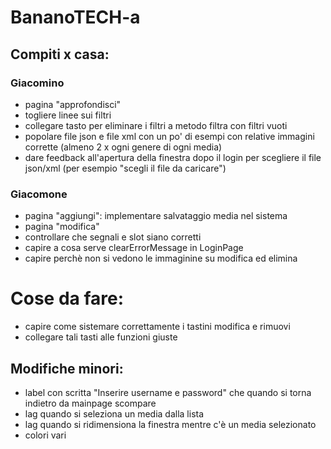 # BananoTECH-a
## Compiti x casa:

### Giacomino
- pagina "approfondisci"
- togliere linee sui filtri
- collegare tasto per eliminare i filtri a metodo filtra con filtri vuoti
- popolare file json e file xml con un po' di esempi con relative immagini corrette (almeno 2 x ogni genere di ogni media)
- dare feedback all'apertura della finestra dopo il login per scegliere il file json/xml (per esempio "scegli il file da caricare") 

### Giacomone
- pagina "aggiungi": implementare salvataggio media nel sistema
- pagina "modifica"
- controllare che segnali e slot siano corretti
- capire a cosa serve clearErrorMessage in LoginPage
- capire perchè non si vedono le immaginine su modifica ed elimina

# Cose da fare:
- capire come sistemare correttamente i tastini modifica e rimuovi
- collegare tali tasti alle funzioni giuste

## Modifiche minori:
- label con scritta "Inserire username e password" che quando si torna indietro da mainpage scompare
- lag quando si seleziona un media dalla lista
- lag quando si ridimensiona la finestra mentre c'è un media selezionato
- colori vari
